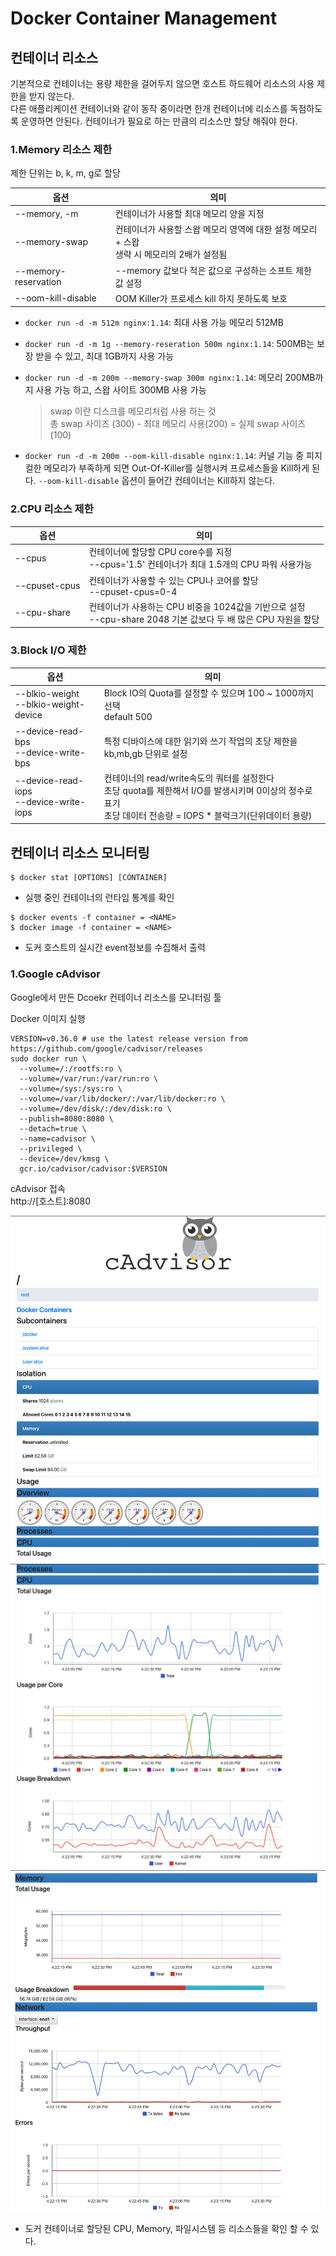 # Docker Container Management

## 컨테이너 리소스
기본적으로 컨테이너는 용량 제한을 걸어두지 않으면 호스트 하드웨어 리소스의 사용 제한을 받지 않는다.<br>
다른 애플리케이션 컨테이너와 같이 동작 중이라면 한개 컨테이너에 리소스를 독점하도록 운영하면 안된다.
컨테이너가 필요로 하는 만큼의 리소스만 할당 해줘야 한다.

### 1.Memory 리소스 제한
제한 단위는 b, k, m, g로 할당

|옵션|의미|
|--|--|
|--memory, -m|컨테이너가 사용할 최대 메모리 양을 지정| 
|--memory-swap|컨테이너가 사용할 스왑 메모리 영역에 대한 설정 메모리 + 스왑<br>생략 시 메모리의 2배가 설정됨 |
|--memory-reservation|--memory 값보다 적은 값으로 구성하는 소프트 제한 값 설정|
|--oom-kill-disable|OOM Killer가 프로세스 kill 하지 못하도록 보호|

* `docker run -d -m 512m nginx:1.14`: 최대 사용 가능 메모리 512MB
* `docker run -d -m 1g --memory-reseration 500m nginx:1.14`: 500MB는 보장 받을 수 있고, 최대 1GB까지 사용 가능
* `docker run -d -m 200m --memory-swap 300m nginx:1.14`: 메모리 200MB까지 사용 가능 하고, 스왑 사이트 300MB 사용 가능
    > swap 이란 디스크를 메모리처럼 사용 하는 것<br>
    > 총 swap 사이즈 (300) - 최대 메모리 사용(200) = 실제 swap 사이즈(100)

* `docker run -d -m 200m --oom-kill-disable nginx:1.14`: 커널 기능 중 피지컬한 메모리가 부족하게 되면 Out-Of-Killer를 실행시켜 프로세스들을 Kill하게 된다.
`--oom-kill-disable` 옵션이 들어간 컨테이너는 Kill하지 않는다.

### 2.CPU 리소스 제한
|옵션|의미|
|--|--|
|--cpus|컨테이너에 할당할 CPU core수를 지정<br>--cpus='1.5' 컨테이너가 최대 1.5개의 CPU 파워 사용가능|
|--cpuset-cpus|컨테이너가 사용할 수 있는 CPU나 코어를 할당<br>--cpuset-cpus=0-4
|--cpu-share|컨테이너가 사용하는 CPU 비중을 1024값을 기반으로 설정<br>--cpu-share 2048 기본 값보다 두 배 많은 CPU 자원을 할당|

### 3.Block I/O 제한
|옵션|의미|
|--|--|
|--blkio-weight<br>--blkio-weight-device|Block IO의 Quota를 설정할 수 있으며 100 ~ 1000까지 선택<br>default 500|
|--device-read-bps<br>--device-write-bps|특정 디바이스에 대한 읽기와 쓰기 작업의 초당 제한을 kb,mb,gb 단위로 설정|
|--device-read-iops<br>--device-write-iops|컨테이너의 read/write속도의 쿼터를 설정한다<br>초당 quota를 제한해서 I/O를 발생시키며 0이상의 정수로 표기<br>초당 데이터 전송량 = IOPS * 블럭크기(단위데이터 용량)|

## 컨테이너 리소스 모니터링
```
$ docker stat [OPTIONS] [CONTAINER]
```
* 실행 중인 컨테이너의 런타임 통계를 확인

```
$ docker events -f container = <NAME>
$ docker image -f container = <NAME>
```
* 도커 호스트의 실시간 event정보를 수집해서 출력

### 1.Google cAdvisor
Google에서 만든 Dcoekr 컨테이너 리소스를 모니터링 툴

Docker 이미지 실행
```
VERSION=v0.36.0 # use the latest release version from https://github.com/google/cadvisor/releases
sudo docker run \
  --volume=/:/rootfs:ro \
  --volume=/var/run:/var/run:ro \
  --volume=/sys:/sys:ro \
  --volume=/var/lib/docker/:/var/lib/docker:ro \
  --volume=/dev/disk/:/dev/disk:ro \
  --publish=8080:8080 \
  --detach=true \
  --name=cadvisor \
  --privileged \
  --device=/dev/kmsg \
  gcr.io/cadvisor/cadvisor:$VERSION
```
cAdvisor 접속 <br>
http://[호스트]:8080<br>

![](img/docker25.png)
![](img/docker26.png)
![](img/docker27.png)

* 도커 컨테이너로 할당된 CPU, Memory, 파일시스템 등 리소스들을 확인 할 수 있다.
